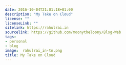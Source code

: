 ```yaml
---
date: 2016-10-04T21:01:18+01:00
description: "My Take on Cloud"
license: ""
licenseLink: ""
sitelink: https://rahulrai.in
sourcelink: https://github.com/moonytheloony/Blog-Web
tags:
- personal
- blog
image:  rahulrai_in-tn.png
title: My Take on Cloud
---
```

